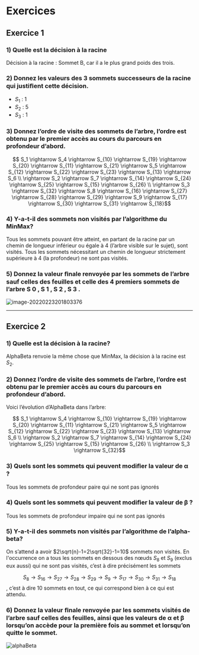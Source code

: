 # Exercices 

## Exercice 1

### 1)  Quelle est la décision à la racine

Décision à la racine : Sommet B, car il a le plus grand poids des trois.

### 2) Donnez les valeurs des 3 sommets successeurs de la racine qui justiﬁent cette décision.

- $S_1$ : 1
- $S_2$ : 5
- $S_3$ : 1

### 3) Donnez l’ordre de visite des sommets de l’arbre, l’ordre est obtenu par le premier accès au cours du parcours en profondeur d’abord.

$$ S_1 \rightarrow S_4 \rightarrow S_{10} \rightarrow S_{19} \rightarrow S_{20} \rightarrow S_{11} \rightarrow S_{21} \rightarrow S_5 \rightarrow S_{12} \rightarrow S_{22} \rightarrow S_{23} \rightarrow S_{13} \rightarrow S_6 \\ \rightarrow S_2 \rightarrow S_7 \rightarrow S_{14} \rightarrow S_{24} \rightarrow S_{25} \rightarrow S_{15} \rightarrow S_{26} \\ \rightarrow S_3 \rightarrow S_{32} \rightarrow S_8 \rightarrow S_{16} \rightarrow S_{27} \rightarrow S_{28} \rightarrow S_{29} \rightarrow S_9 \rightarrow S_{17} \rightarrow S_{30} \rightarrow S_{31} \rightarrow S_{18}$$

### 4)  Y-a-t-il des sommets non visités par l’algorithme du MinMax?

Tous les sommets pouvant être atteint, en partant de la racine par un chemin de longueur inférieur ou égale à 4 (l’arbre visible sur le sujet), sont visités. Tous les sommets nécessitant un chemin de longueur strictement supérieure à 4 (la profondeur) ne sont pas visités.

### 5) Donnez la valeur ﬁnale renvoyée par les sommets de l’arbre sauf celles des feuilles et celle des 4 premiers sommets de l’arbre S 0 , S 1 , S 2 , S 3 .
![image-20220223201803376](C:\Users\geeka\AppData\Roaming\Typora\typora-user-images\image-20220223201803376.png)

---

## Exercice 2

### 1) Quelle est la décision à la racine?

AlphaBeta renvoie la même chose que MinMax, la décision à la racine est $S_2$.

### 2) Donnez l’ordre de visite des sommets de l’arbre, l’ordre est obtenu par le premier accès au cours du parcours en profondeur d’abord.

Voici l’évolution d’AlphaBeta dans l’arbre:

$$ S_1 \rightarrow S_4 \rightarrow S_{10} \rightarrow S_{19} \rightarrow S_{20} \rightarrow S_{11} \rightarrow S_{21} \rightarrow S_5 \rightarrow S_{12} \rightarrow S_{22} \rightarrow S_{23} \rightarrow S_{13} \rightarrow S_6 \\ \rightarrow S_2 \rightarrow S_7 \rightarrow S_{14} \rightarrow S_{24} \rightarrow S_{25} \rightarrow S_{15} \rightarrow S_{26} \\ \rightarrow S_3 \rightarrow S_{32}$$

### 3) **Quels sont les sommets qui peuvent modiﬁer la valeur de α ?**

Tous les sommets de profondeur paire qui ne sont pas ignorés

### 4) **Quels sont les sommets qui peuvent modiﬁer la valeur de β ?**

Tous les sommets de profondeur impaire qui ne sont pas ignorés

### 5) **Y-a-t-il des sommets non visités par l’algorithme de l’alpha-beta?**

On s’attend a avoir $2\sqrt{n}-1=2\sqrt{32}-1=10$ sommets non visités. En l'occurrence on a tous les sommets en dessous des nœuds $S_8$  et $S_9$ (exclus eux aussi) qui ne sont pas visités, c’est à dire précisément les sommets 

$$S_8 \rightarrow S_{16} \rightarrow S_{27} \rightarrow S_{28} \rightarrow S_{29} \rightarrow S_9 \rightarrow S_{17} \rightarrow S_{30} \rightarrow S_{31} \rightarrow S_{18}$$, c’est à dire 10 sommets en tout, ce qui correspond bien à ce qui est attendu.

### 6)  Donnez la valeur ﬁnale renvoyée par les sommets visités de l’arbre sauf celles des feuilles, ainsi que les valeurs de α et β lorsqu’on accède pour la première fois au sommet et lorsqu’on  quitte le sommet.

![alphaBeta](C:\Users\geeka\Downloads\alphaBeta.jpg)
